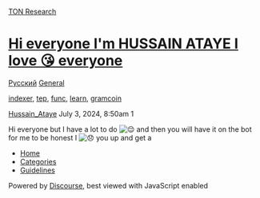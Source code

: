 [TON Research](/)

# [Hi everyone I'm HUSSAIN ATAYE I love 😘 everyone](/t/hi-everyone-im-hussain-ataye-i-love-everyone/27213)

[Русский](/c/ru/general/50)  [General](/c/ru/general/50) 

[indexer](https://tonresear.ch/tag/indexer), [tep](https://tonresear.ch/tag/tep), [func](https://tonresear.ch/tag/func), [learn](https://tonresear.ch/tag/learn), [gramcoin](https://tonresear.ch/tag/gramcoin)

    

[Hussain\_Ataye](https://tonresear.ch/u/Hussain_Ataye)  July 3, 2024, 8:50am  1

Hi everyone but I have a lot to do ![:relieved:](https://tonresear.ch/images/emoji/twitter/relieved.png?v=12 ":relieved:") and then you will have it on the bot for me to be honest I ![:disappointed:](https://tonresear.ch/images/emoji/twitter/disappointed.png?v=12 ":disappointed:") you up and get a

 

*   [Home](/)
*   [Categories](/categories)
*   [Guidelines](/guidelines)

Powered by [Discourse](https://www.discourse.org), best viewed with JavaScript enabled